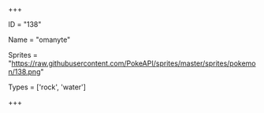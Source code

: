 




+++

ID = "138"

Name = "omanyte"

Sprites = "https://raw.githubusercontent.com/PokeAPI/sprites/master/sprites/pokemon/138.png"

Types = ['rock', 'water']

+++

